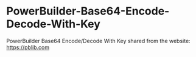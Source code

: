 # PowerBuilder-Base64-Encode-Decode-With-Key
PowerBuilder Base64 Encode/Decode With Key
shared from the website: https://pblib.com
